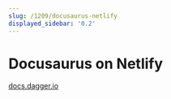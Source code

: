```yaml
---
slug: /1209/docusaurus-netlify
displayed_sidebar: '0.2'
---
```


# Docusaurus on Netlify

[docs.dagger.io](https://docs.dagger.io)
